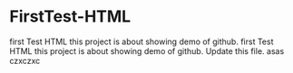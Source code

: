 # FirstTest-HTML
first Test HTML this project is about showing demo of github. 
first Test HTML this project is about showing demo of github. Update this file.
asas
czxczxc
